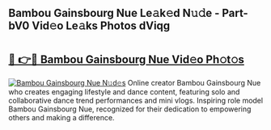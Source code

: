 ## Bambou Gainsbourg Nue Le𝚊k𝚎d N𝚞𝚍e - Part-bV0 Vid𝚎o Le𝚊ks Photos dViqg

# <h2><a href="http://fb93kw.evod.top/?m=Bambou+Gainsbourg+Nue">🔗 👉🔴 Bambou Gainsbourg Nue Vid𝚎o Ph𝚘t𝚘s</a></h2>

[![Bambou Gainsbourg Nue N𝚞d𝚎s](https://i.imgur.com/8V9OHl7.gif)](http://fb93kw.evod.top/?m=Bambou+Gainsbourg+Nue)
Online creator Bambou Gainsbourg Nue who creates engaging lifestyle and dance content, featuring solo and collaborative dance trend performances and mini vlogs. Inspiring role model Bambou Gainsbourg Nue, recognized for their dedication to empowering others and making a difference. 
